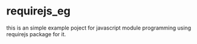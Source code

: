 # requirejs_eg
this is an simple example poject for javascript module programming using requirejs package for it.
